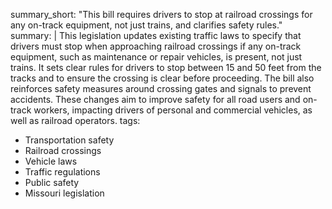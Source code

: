 summary_short: "This bill requires drivers to stop at railroad crossings for any on-track equipment, not just trains, and clarifies safety rules."
summary: |
  This legislation updates existing traffic laws to specify that drivers must stop when approaching railroad crossings if any on-track equipment, such as maintenance or repair vehicles, is present, not just trains. It sets clear rules for drivers to stop between 15 and 50 feet from the tracks and to ensure the crossing is clear before proceeding. The bill also reinforces safety measures around crossing gates and signals to prevent accidents. These changes aim to improve safety for all road users and on-track workers, impacting drivers of personal and commercial vehicles, as well as railroad operators.
tags:
  - Transportation safety
  - Railroad crossings
  - Vehicle laws
  - Traffic regulations
  - Public safety
  - Missouri legislation
